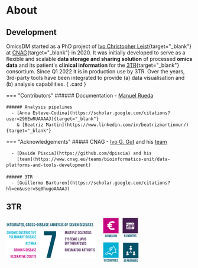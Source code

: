 # About

## Development
<div class="grid cards" markdown>

OmicsDM started as a PhD project of [Ivo Christopher Leist](https://github.com/IvoLeist){target="_blank"}
at [CNAG](https://www.cnag.eu){target="_blank"} in 2020. It was initially developed to serve
as a flexible and scalable **data storage and sharing solution** of processed **omics data**
and its patient's **clinical information** for the [3TR](https://www.3tr-imi.eu){target="_blank"} consortium.
Since Q1 2022 it is in production use by 3TR. Over the years, 3rd-party tools have been integrated
to provide (a) data visualisation and (b) analysis capabilities.
{ .card }

=== "Contributors"
    ###### Documentation
      - [Manuel Rueda]()

    ###### Analysis pipelines
      - [Anna Esteve-Codina](https://scholar.google.com/citations?user=296EwRUAAAAJ){target="_blank"} 
        & [Beatriz Martin](https://www.linkedin.com/in/beatrizmartinmur/){target="_blank"} 

=== "Acknowledgements"
    ##### CNAG
      - [Ivo G. Gut](https://scholar.google.com/citations?user=YKdDEVYAAAAJ) and his 
        [team](https://www.cnag.eu/teams/genome-research-unit/biomedical-genomics-group)

      - [Davide Piscia](https://github.com/dpiscia) and his 
        [team](https://www.cnag.eu/teams/bioinformatics-unit/data-platforms-and-tools-development)

    ###### 3TR
      - [Guillermo Barturen](https://scholar.google.com/citations?hl=en&user=Sq0hugoAAAAJ)
</div>

## 3TR

<div style="display: flex; gap: 20px; align-items: center;">  
  <div style="flex: 1;">
    <img src="../../img/3tr-diseases.png" alt="Diseases" style="width: 100%;">
  </div>
  
  <div style="flex: 1;">
    <img src="../../img/3tr-overview.png" alt="Overview" style="width: 40%;">
  </div>  
</div>
